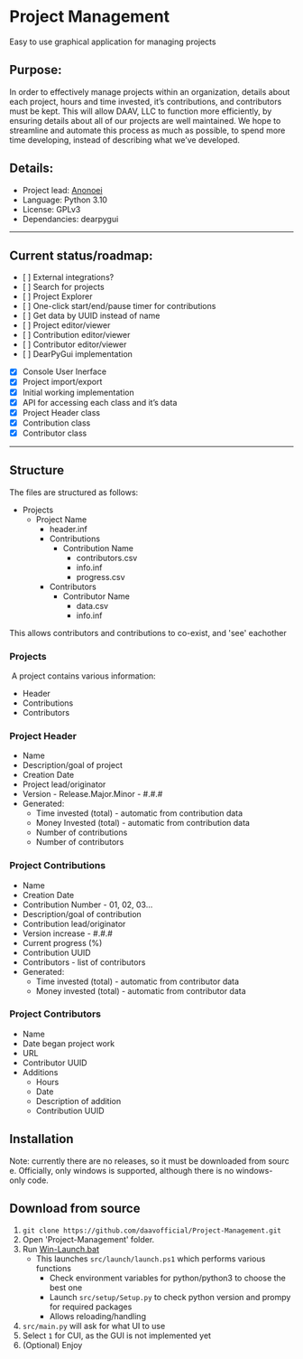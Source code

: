 # Project Management
 Easy to use graphical application for managing projects

## Purpose:
In order to effectively manage projects within an organization, details about each project, hours and time invested, it’s contributions, and contributors must be kept. This will allow DAAV, LLC to function more efficiently, by ensuring details about all of our projects are well maintained. We hope to streamline and automate this process as much as possible, to spend more time developing, instead of describing what we’ve developed.

## Details:
 - Project lead: [Anonoei](https://github.com/Anonoei)
 - Language: Python 3.10
 - License: GPLv3
 - Dependancies: dearpygui

----

## Current status/roadmap:
 - [ ] External integrations?
 - [ ] Search for projects
 - [ ] Project Explorer
 - [ ] One-click start/end/pause timer for contributions
 - [ ] Get data by UUID instead of name
 - [ ] Project editor/viewer
 - [ ] Contribution editor/viewer
 - [ ] Contributor editor/viewer
 - [ ] DearPyGui implementation
 - [X] Console User Inerface
 - [X] Project import/export
 - [X] Initial working implementation
 - [X] API for accessing each class and it’s data
 - [X] Project Header class
 - [X] Contribution class
 - [X] Contributor class

----
## Structure
The files are structured as follows:
 - Projects
   - Project Name
     - header.inf
     - Contributions
       - Contribution Name
         - contributors.csv
         - info.inf
         - progress.csv
     - Contributors
       - Contributor Name
         - data.csv
         - info.inf

This allows contributors and contributions to co-exist, and 'see' eachother
### Projects
 A project contains various information:
 - Header
 - Contributions
 - Contributors
### Project Header
 - Name
 - Description/goal of project
 - Creation Date
 - Project lead/originator
 - Version - Release.Major.Minor - #.#.#
 - Generated:
   - Time invested (total) - automatic from contribution data
   - Money Invested (total) - automatic from contribution data
   - Number of contributions
   - Number of contributors
### Project Contributions
 - Name
 - Creation Date
 - Contribution Number - 01, 02, 03...
 - Description/goal of contribution
 - Contribution lead/originator
 - Version increase - #.#.#
 - Current progress (%)
 - Contribution UUID
 - Contributors - list of contributors
 - Generated:
   - Time invested (total) - automatic from contributor data
   - Money invested (total) - automatic from contributor data
### Project Contributors
 - Name
 - Date began project work
 - URL
 - Contributor UUID
 - Additions
   - Hours
   - Date
   - Description of addition
   - Contribution UUID
      
## Installation
Note: currently there are no releases, so it must be downloaded from source. Officially, only windows is supported, although there is no windows-only code.

## Download from source
 1. `git clone https://github.com/daavofficial/Project-Management.git`
 3. Open 'Project-Management' folder.
 4. Run [Win-Launch.bat](https://github.com/daavofficial/Project-Management/blob/main/Win-Launch.bat)
    - This launches `src/launch/launch.ps1` which performs various functions
      - Check environment variables for python/python3 to choose the best one
      - Launch `src/setup/Setup.py` to check python version and prompy for required packages
      - Allows reloading/handling
 4. `src/main.py` will ask for what UI to use
 5. Select `1` for CUI, as the GUI is not implemented yet
 6. (Optional) Enjoy